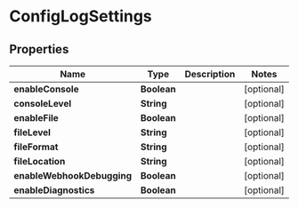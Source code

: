 
# ConfigLogSettings

## Properties
Name | Type | Description | Notes
------------ | ------------- | ------------- | -------------
**enableConsole** | **Boolean** |  |  [optional]
**consoleLevel** | **String** |  |  [optional]
**enableFile** | **Boolean** |  |  [optional]
**fileLevel** | **String** |  |  [optional]
**fileFormat** | **String** |  |  [optional]
**fileLocation** | **String** |  |  [optional]
**enableWebhookDebugging** | **Boolean** |  |  [optional]
**enableDiagnostics** | **Boolean** |  |  [optional]



